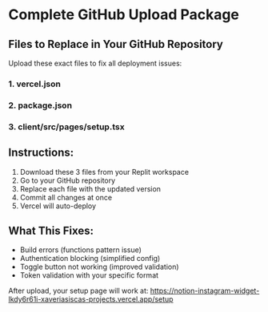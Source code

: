 # Complete GitHub Upload Package

## Files to Replace in Your GitHub Repository

Upload these exact files to fix all deployment issues:

### 1. vercel.json
### 2. package.json  
### 3. client/src/pages/setup.tsx

## Instructions:
1. Download these 3 files from your Replit workspace
2. Go to your GitHub repository
3. Replace each file with the updated version
4. Commit all changes at once
5. Vercel will auto-deploy

## What This Fixes:
- Build errors (functions pattern issue)
- Authentication blocking (simplified config)
- Toggle button not working (improved validation)
- Token validation with your specific format

After upload, your setup page will work at:
https://notion-instagram-widget-lkdy6r61i-xaveriasiscas-projects.vercel.app/setup